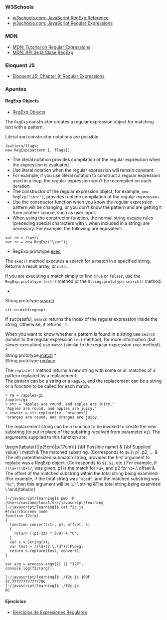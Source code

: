### W3Schools

* [w3schools.com: JavaScript RegExp Reference](https://www.w3schools.com/jsref/jsref_obj_regexp.asp)
* [w3schools.com: JavaScript Regular Expressions](https://www.w3schools.com/js/js_regexp.asp)

### MDN

* [MDN: Tutorial on Regular Expressions](https://developer.mozilla.org/en/docs/Web/JavaScript/Guide/Regular_Expressions)
* [MDN: API de la Clase RegExp](https://developer.mozilla.org/en/docs/Web/JavaScript/Reference/Global_Objects/RegExp)

### Eloquent JS

* [Eloquent JS: Chapter 9: Regular Expressions](http://eloquentjavascript.net/09_regexp.html)

### Apuntes

#### RegExp Objects

* [RegExp Objects](https://developer.mozilla.org/en-US/docs/JavaScript/Reference/Global_Objects/Regexp)

The `RegExp` constructor creates a regular expression object for matching text with a pattern.

Literal and constructor notations are possible:

```
/pattern/flags; 
new RegExp(pattern [, flags]);
```

* The literal notation provides compilation of the regular expression
when the expression is evaluated. 
* Use literal notation when the regular
expression will remain constant. 
* For example, if you use literal notation
to construct a regular expression used in a loop, the regular expression
won't be recompiled on each iteration.
* The constructor of the regular expression object, for example,
`new RegExp("ab+c")`, provides runtime compilation of the regular
expression. 
* Use the constructor function when you know the regular
expression pattern will be changing, or you don't know the pattern and
are getting it from another source, such as user input.
* When using the constructor function, the normal string escape rules
(preceding special characters with `\` when included in a string) are
necessary. For example, the following are equivalent:

```
var re = /\w+/;
var re = new RegExp("\\w+");
```


*  RegExp.prototype.[exec](https://developer.mozilla.org/en-US/docs/JavaScript/Reference/Global_Objects/RegExp/exec)

The `exec()` method executes a search for a match in a specified string. Returns a result array, or `null`.

If you are executing a match simply to find `true` 
or `falser`, 
use the `RegExp.prototype.test()` method or the `String.prototype.search()` method.

*  
String.prototype.[search](https://developer.mozilla.org/en-US/docs/JavaScript/Reference/Global_Objects/String/search)

`str.search(regexp)`

If successful, `search` returns the index of the regular expression inside
the string. Otherwise, it returns `-1`.

When you want to know whether a pattern is found in a string use `search`
(similar to the regular expression `test` method); for more information
(but slower execution) use `match` (similar to the regular expression
`exec` method).
*  
String.prototype.[match](https://developer.mozilla.org/en-US/docs/JavaScript/Reference/Global_Objects/String/match)
*  
String.prototype.[replace](https://developer.mozilla.org/en-US/docs/JavaScript/Reference/Global_Objects/String/replace)

The `replace()` method returns a new string with some or all matches of
a pattern replaced by a replacement.  
The pattern can be a string or a `RegExp`, 
and the replacement can be a string or a function to be called
for each match.

```
> re = /apples/gi
/apples/gi
> str = "Apples are round, and apples are juicy."
'Apples are round, and apples are juicy.'
> newstr = str.replace(re, "oranges")
'oranges are round, and oranges are juicy.'
```

The replacement string can be a function to be invoked to create the
new substring (to put in place of the substring received from parameter
`#1`). The arguments supplied to this function are:

\begin{tabular}{|p{5cm}|p{17cm}|}
{\bf Possible name}   & {\bf Supplied value} \\
match           & The matched substring. (Corresponds to `$&`.)\\
p1, p2, ...     & The nth parenthesized submatch string, provided the first argument to replace was a RegExp object. (Corresponds to `$1`, `$2`, etc.) 
For example, if `/(\a+)(\b+)/`, was given, p1 is the match for
`\a+`, and p2 for `\b+`.\\
offset          & The offset of the matched substring within the total string being examined. 
                  (For example, if the total string was `"abcd"`, and the
                  matched substring was `"bc"`, then this argument will
                  be `1`.) \\
string  &The total string being examined \\
\end{tabular}

```
[~/javascript/learning]$ pwd -P
/Users/casiano/local/src/javascript/learning
[~/javascript/learning]$ cat f2c.js 
#!/usr/bin/env node
function f2c(x)
{
  function convert(str, p1, offset, s)
  {
    return ((p1-32) * 5/9) + "C";
  }
  var s = String(x);
  var test = /(\d+(?:\.\d*)?)F\b/g;
  return s.replace(test, convert);
}

var arg = process.argv[2] || "32F";
console.log(f2c(arg));
```

```
[~/javascript/learning]$ ./f2c.js 100F
37.77777777777778C
[~/javascript/learning]$ ./f2c.js 
0C
```

#### Ejercicios

* [Ejercicios de Expresiones Regulares](regexpejercicios.md)
